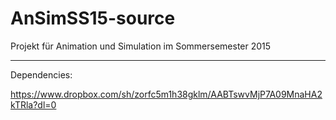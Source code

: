 # AnSimSS15-source
Projekt für Animation und Simulation im Sommersemester 2015

-----

Dependencies:

https://www.dropbox.com/sh/zorfc5m1h38gklm/AABTswvMjP7A09MnaHA2kTRla?dl=0
